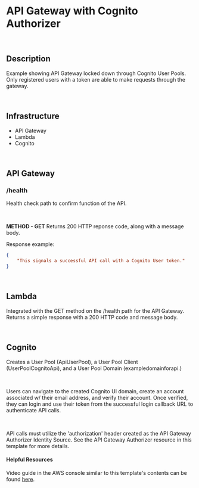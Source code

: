 # API Gateway with Cognito Authorizer

&nbsp;

## Description
Example showing API Gateway locked down through Cognito User Pools.  Only registered users with a token are able to make requests through the gateway.

&nbsp;
&nbsp;

## Infrastructure 
- API Gateway
- Lambda
- Cognito

&nbsp;
&nbsp;

## API Gateway
### /health
Health check path to confirm function of the API.

&nbsp;

**METHOD - GET**
Returns 200 HTTP reponse code, along with a message body.

Response example:

```json
{
    "This signals a successful API call with a Cognito User token."
}
```

&nbsp;
&nbsp;

## Lambda
Integrated with the GET method on the /health path for the API Gateway.
Returns a simple response with a 200 HTTP code and message body.

&nbsp;
&nbsp;

## Cognito

Creates a User Pool (ApiUserPool), a User Pool Client (UserPoolCognitoApi), and a User Pool Domain (exampledomainforapi.)  

&nbsp;

Users can navigate to the created Cognito UI domain, create an account associated w/ their email address, and verify their account.  Once verified, they can login and use their token from the successful login callback URL to authenticate API calls.

&nbsp;

API calls must utilize the 'authorization' header created as the API Gateway Authorizer Identity Source.  See the API Gateway Authorizer resource in this template for more details.

#### Helpful Resources
Video guide in the AWS console similar to this template's contents can be found [here](https://www.youtube.com/watch?v=oFSU6rhFETk).


